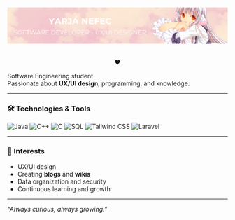 <br>

![Banner](images/banner-yarja.png)

<br>
<div align="center">
❤︎
</div>

Software Engineering student  
Passionate about **UX/UI design**, programming, and knowledge.  

---

### 🛠️ Technologies & Tools

![Java](https://img.shields.io/badge/Java-ED8B00?style=for-the-badge&logo=java&logoColor=white) 
![C++](https://img.shields.io/badge/C++-00599C?style=for-the-badge&logo=c%2B%2B&logoColor=white) 
![C](https://img.shields.io/badge/C-00599C?style=for-the-badge&logo=c&logoColor=white)
![SQL](https://img.shields.io/badge/SQL-4479A1?style=for-the-badge&logo=postgresql&logoColor=white)
![Tailwind CSS](https://img.shields.io/badge/Tailwind_CSS-06B6D4?style=for-the-badge&logo=tailwind-css&logoColor=white)
![Laravel](https://img.shields.io/badge/Laravel-F05340?style=for-the-badge&logo=laravel&logoColor=white)

---

### 🌸 Interests

- UX/UI design  
- Creating **blogs** and **wikis**  
- Data organization and security  
- Continuous learning and growth  

---

*“Always curious, always growing.”*
